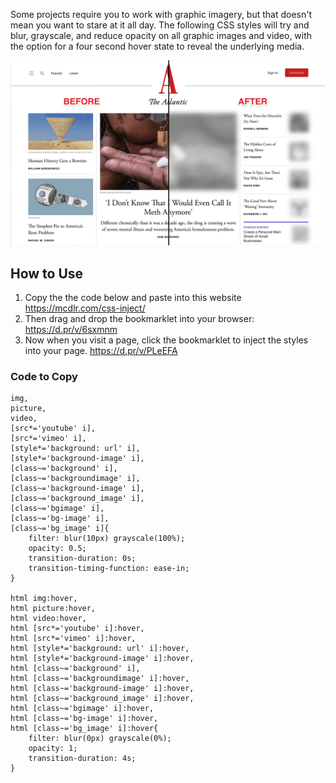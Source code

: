 Some projects require you to work with graphic imagery, but that doesn't mean you want to stare at it all day. The following CSS styles will try and blur, grayscale, and reduce opacity on all graphic images and video, with the option for a four second hover state to reveal the underlying media.

<img src="https://raw.githubusercontent.com/4site-interactive-studios/soften-imagery/main/before-and-after-v2.jpg" />

## How to Use

1. Copy the the code below and paste into this website https://mcdlr.com/css-inject/
2. Then drag and drop the bookmarklet into your browser: https://d.pr/v/6sxmnm
3. Now when you visit a page, click the bookmarklet to inject the styles into your page. https://d.pr/v/PLeEFA

### Code to Copy

    img,
    picture,
    video,
    [src*='youtube' i],
    [src*='vimeo' i],
    [style*='background: url' i],
    [style*='background-image' i],
    [class~='background' i],
    [class~='backgroundimage' i],
    [class~='background-image' i],
    [class~='background_image' i],
    [class~='bgimage' i],
    [class~='bg-image' i],
    [class~='bg_image' i]{
        filter: blur(10px) grayscale(100%);
        opacity: 0.5;
        transition-duration: 0s;
        transition-timing-function: ease-in;
    }
    
    html img:hover,
    html picture:hover,
    html video:hover,
    html [src*='youtube' i]:hover,
    html [src*='vimeo' i]:hover,
    html [style*='background: url' i]:hover,
    html [style*='background-image' i]:hover,
    html [class~='background' i],
    html [class~='backgroundimage' i]:hover,
    html [class~='background-image' i]:hover,
    html [class~='background_image' i]:hover,
    html [class~='bgimage' i]:hover,
    html [class~='bg-image' i]:hover,
    html [class~='bg_image' i]:hover{
        filter: blur(0px) grayscale(0%);
        opacity: 1;
        transition-duration: 4s;
    }
